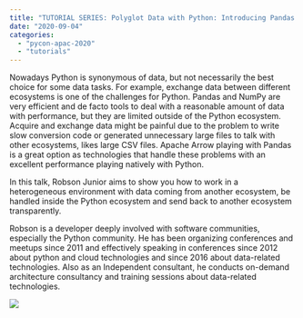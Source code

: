 ```yaml
---
title: "TUTORIAL SERIES: Polyglot Data with Python: Introducing Pandas and Apache Arrow by Robson Junior"
date: "2020-09-04"
categories:
  - "pycon-apac-2020"
  - "tutorials"
---
```


Nowadays Python is synonymous of data, but not necessarily the best choice for some data tasks. For example, exchange data between different ecosystems is one of the challenges for Python. Pandas and NumPy are very efficient and de facto tools to deal with a reasonable amount of data with performance, but they are limited outside of the Python ecosystem. Acquire and exchange data might be painful due to the problem to write slow conversion code or generated unnecessary large files to talk with other ecosystems, likes large CSV files. Apache Arrow playing with Pandas is a great option as technologies that handle these problems with an excellent performance playing natively with Python.

In this talk, Robson Junior aims to show you how to work in a heterogeneous environment with data coming from another ecosystem, be handled inside the Python ecosystem and send back to another ecosystem transparently.

Robson is a developer deeply involved with software communities, especially the Python community. He has been organizing conferences and meetups since 2011 and effectively speaking in conferences since 2012 about python and cloud technologies and since 2016 about data-related technologies. Also as an Independent consultant, he conducts on-demand architecture consultancy and training sessions about data-related technologies.

![](/archived-images/118713073_629394071102928_293829782100330320_o.jpg?w=1024)

